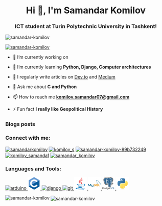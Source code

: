 <h1 align="center">Hi 👋, I'm Samandar Komilov</h1>
<h3 align="center">ICT student at Turin Polytechnic University in Tashkent!</h3>

<p align="left"> <img src="https://komarev.com/ghpvc/?username=samandar-komilov&label=Profile%20views&color=0e75b6&style=flat" alt="samandar-komilov" /> </p>

<p align="left"> <a href="https://github.com/ryo-ma/github-profile-trophy"><img src="https://github-profile-trophy.vercel.app/?username=samandar-komilov" alt="samandar-komilov" /></a> </p>

- 🔭 I’m currently working on []()

- 🌱 I’m currently learning **Python, Django, Computer architectures**

- 📝 I regularly write articles on [Dev.to](https://dev.to/samandarkomilov/) and [Medium](https://medium.com/@samandar.komilov)

- 💬 Ask me about **C and Python**

- 📫 How to reach me **komilov.samandar07@gmail.com**

- ⚡ Fun fact **I really like Geopolitical History**

### Blogs posts
<!-- BLOG-POST-LIST:START -->
<!-- BLOG-POST-LIST:END -->

<h3 align="left">Connect with me:</h3>
<p align="left">
<a href="https://dev.to/samandarkomilov" target="blank"><img align="center" src="https://raw.githubusercontent.com/rahuldkjain/github-profile-readme-generator/master/src/images/icons/Social/devto.svg" alt="samandarkomilov" height="30" width="40" /></a>
<a href="https://twitter.com/komilov_s" target="blank"><img align="center" src="https://raw.githubusercontent.com/rahuldkjain/github-profile-readme-generator/master/src/images/icons/Social/twitter.svg" alt="komilov_s" height="30" width="40" /></a>
<a href="https://linkedin.com/in/samandar-komilov-89b732249" target="blank"><img align="center" src="https://raw.githubusercontent.com/rahuldkjain/github-profile-readme-generator/master/src/images/icons/Social/linked-in-alt.svg" alt="samandar-komilov-89b732249" height="30" width="40" /></a>
<a href="https://www.hackerrank.com/komilov_samanda1" target="blank"><img align="center" src="https://raw.githubusercontent.com/rahuldkjain/github-profile-readme-generator/master/src/images/icons/Social/hackerrank.svg" alt="komilov_samanda1" height="30" width="40" /></a>
<a href="https://www.leetcode.com/samandar_komilov" target="blank"><img align="center" src="https://raw.githubusercontent.com/rahuldkjain/github-profile-readme-generator/master/src/images/icons/Social/leet-code.svg" alt="samandar_komilov" height="30" width="40" /></a>
</p>

<h3 align="left">Languages and Tools:</h3>
<p align="left"> <a href="https://www.arduino.cc/" target="_blank" rel="noreferrer"> <img src="https://cdn.worldvectorlogo.com/logos/arduino-1.svg" alt="arduino" width="40" height="40"/> </a> <a href="https://www.cprogramming.com/" target="_blank" rel="noreferrer"> <img src="https://raw.githubusercontent.com/devicons/devicon/master/icons/c/c-original.svg" alt="c" width="40" height="40"/> </a> <a href="https://www.djangoproject.com/" target="_blank" rel="noreferrer"> <img src="https://cdn.worldvectorlogo.com/logos/django.svg" alt="django" width="40" height="40"/> </a> <a href="https://git-scm.com/" target="_blank" rel="noreferrer"> <img src="https://www.vectorlogo.zone/logos/git-scm/git-scm-icon.svg" alt="git" width="40" height="40"/> </a> <a href="https://www.java.com" target="_blank" rel="noreferrer"> <img src="https://raw.githubusercontent.com/devicons/devicon/master/icons/java/java-original.svg" alt="java" width="40" height="40"/> </a> <a href="https://www.mysql.com/" target="_blank" rel="noreferrer"> <img src="https://raw.githubusercontent.com/devicons/devicon/master/icons/mysql/mysql-original-wordmark.svg" alt="mysql" width="40" height="40"/> </a> <a href="https://www.postgresql.org" target="_blank" rel="noreferrer"> <img src="https://raw.githubusercontent.com/devicons/devicon/master/icons/postgresql/postgresql-original-wordmark.svg" alt="postgresql" width="40" height="40"/> </a> <a href="https://www.python.org" target="_blank" rel="noreferrer"> <img src="https://raw.githubusercontent.com/devicons/devicon/master/icons/python/python-original.svg" alt="python" width="40" height="40"/> </a> </p>

<p><img align="left" src="https://github-readme-stats.vercel.app/api/top-langs?username=samandar-komilov&show_icons=true&locale=en&layout=compact" alt="samandar-komilov" /></p>

<p>&nbsp;<img align="center" src="https://github-readme-stats.vercel.app/api?username=samandar-komilov&show_icons=true&locale=en" alt="samandar-komilov" /></p>

